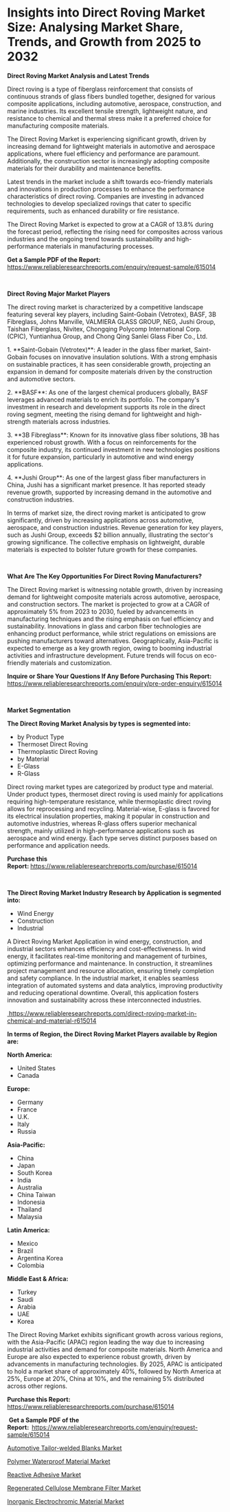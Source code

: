 <p><h1>Insights into Direct Roving Market Size: Analysing Market Share, Trends, and Growth from 2025 to 2032</h1></p><p><strong>Direct Roving Market Analysis and Latest Trends</strong></p>
<p><p>Direct roving is a type of fiberglass reinforcement that consists of continuous strands of glass fibers bundled together, designed for various composite applications, including automotive, aerospace, construction, and marine industries. Its excellent tensile strength, lightweight nature, and resistance to chemical and thermal stress make it a preferred choice for manufacturing composite materials.</p><p>The Direct Roving Market is experiencing significant growth, driven by increasing demand for lightweight materials in automotive and aerospace applications, where fuel efficiency and performance are paramount. Additionally, the construction sector is increasingly adopting composite materials for their durability and maintenance benefits. </p><p>Latest trends in the market include a shift towards eco-friendly materials and innovations in production processes to enhance the performance characteristics of direct roving. Companies are investing in advanced technologies to develop specialized rovings that cater to specific requirements, such as enhanced durability or fire resistance.</p><p>The Direct Roving Market is expected to grow at a CAGR of 13.8% during the forecast period, reflecting the rising need for composites across various industries and the ongoing trend towards sustainability and high-performance materials in manufacturing processes.</p></p>
<p><strong>Get a Sample PDF of the Report:&nbsp;</strong> <a href="https://www.reliableresearchreports.com/enquiry/request-sample/615014?utm_campaign=10&utm_medium=2&utm_source=Github&utm_content=ia&utm_term=24032025&utm_id=direct-roving">https://www.reliableresearchreports.com/enquiry/request-sample/615014</a></p>
<p>&nbsp;</p>
<p><strong>Direct Roving Major Market Players</strong></p>
<p><p>The direct roving market is characterized by a competitive landscape featuring several key players, including Saint-Gobain (Vetrotex), BASF, 3B Fibreglass, Johns Manville, VALMIERA GLASS GROUP, NEG, Jushi Group, Taishan Fiberglass, Nivitex, Chongqing Polycomp International Corp. (CPIC), Yuntianhua Group, and Chong Qing Sanlei Glass Fiber Co., Ltd. </p><p>1. **Saint-Gobain (Vetrotex)**: A leader in the glass fiber market, Saint-Gobain focuses on innovative insulation solutions. With a strong emphasis on sustainable practices, it has seen considerable growth, projecting an expansion in demand for composite materials driven by the construction and automotive sectors.</p><p>2. **BASF**: As one of the largest chemical producers globally, BASF leverages advanced materials to enrich its portfolio. The company's investment in research and development supports its role in the direct roving segment, meeting the rising demand for lightweight and high-strength materials across industries.</p><p>3. **3B Fibreglass**: Known for its innovative glass fiber solutions, 3B has experienced robust growth. With a focus on reinforcements for the composite industry, its continued investment in new technologies positions it for future expansion, particularly in automotive and wind energy applications.</p><p>4. **Jushi Group**: As one of the largest glass fiber manufacturers in China, Jushi has a significant market presence. It has reported steady revenue growth, supported by increasing demand in the automotive and construction industries.</p><p>In terms of market size, the direct roving market is anticipated to grow significantly, driven by increasing applications across automotive, aerospace, and construction industries. Revenue generation for key players, such as Jushi Group, exceeds $2 billion annually, illustrating the sector's growing significance. The collective emphasis on lightweight, durable materials is expected to bolster future growth for these companies.</p></p>
<p>&nbsp;</p>
<p><strong>What Are The Key Opportunities For Direct Roving Manufacturers?</strong></p>
<p><p>The Direct Roving market is witnessing notable growth, driven by increasing demand for lightweight composite materials across automotive, aerospace, and construction sectors. The market is projected to grow at a CAGR of approximately 5% from 2023 to 2030, fueled by advancements in manufacturing techniques and the rising emphasis on fuel efficiency and sustainability. Innovations in glass and carbon fiber technologies are enhancing product performance, while strict regulations on emissions are pushing manufacturers toward alternatives. Geographically, Asia-Pacific is expected to emerge as a key growth region, owing to booming industrial activities and infrastructure development. Future trends will focus on eco-friendly materials and customization.</p></p>
<p><strong>Inquire or Share Your Questions If Any Before Purchasing This Report:</strong> <a href="https://www.reliableresearchreports.com/enquiry/pre-order-enquiry/615014?utm_campaign=10&utm_medium=2&utm_source=Github&utm_content=ia&utm_term=24032025&utm_id=direct-roving">https://www.reliableresearchreports.com/enquiry/pre-order-enquiry/615014</a></p>
<p>&nbsp;</p>
<p><strong>Market Segmentation</strong></p>
<p><strong>The Direct Roving Market Analysis by types is segmented into:</strong></p>
<p><ul><li>by Product Type</li><li>Thermoset Direct Roving</li><li>Thermoplastic Direct Roving</li><li>by Material</li><li>E-Glass</li><li>R-Glass</li></ul></p>
<p><p>Direct roving market types are categorized by product type and material. Under product types, thermoset direct roving is used mainly for applications requiring high-temperature resistance, while thermoplastic direct roving allows for reprocessing and recycling. Material-wise, E-glass is favored for its electrical insulation properties, making it popular in construction and automotive industries, whereas R-glass offers superior mechanical strength, mainly utilized in high-performance applications such as aerospace and wind energy. Each type serves distinct purposes based on performance and application needs.</p></p>
<p><strong>Purchase this Report:&nbsp;</strong><a href="https://www.reliableresearchreports.com/purchase/615014?utm_campaign=10&utm_medium=2&utm_source=Github&utm_content=ia&utm_term=24032025&utm_id=direct-roving">https://www.reliableresearchreports.com/purchase/615014</a></p>
<p>&nbsp;</p>
<p><strong>The Direct Roving Market Industry Research by Application is segmented into:</strong></p>
<p><ul><li>Wind Energy</li><li>Construction</li><li>Industrial</li></ul></p>
<p><p>A Direct Roving Market Application in wind energy, construction, and industrial sectors enhances efficiency and cost-effectiveness. In wind energy, it facilitates real-time monitoring and management of turbines, optimizing performance and maintenance. In construction, it streamlines project management and resource allocation, ensuring timely completion and safety compliance. In the industrial market, it enables seamless integration of automated systems and data analytics, improving productivity and reducing operational downtime. Overall, this application fosters innovation and sustainability across these interconnected industries.</p></p>
<p><a href="https://www.reliableresearchreports.com/direct-roving-market-in-chemical-and-material-r615014?utm_campaign=10&utm_medium=2&utm_source=Github&utm_content=ia&utm_term=24032025&utm_id=direct-roving">&nbsp;https://www.reliableresearchreports.com/direct-roving-market-in-chemical-and-material-r615014</a></p>
<p><strong>In terms of Region, the Direct Roving Market Players available by Region are:</strong></p>
<p>
    <p> <strong> North America: </strong>
        <ul>
            <li>United States</li>
            <li>Canada</li>
        </ul>
        </p> 
    <p> <strong> Europe: </strong>
        <ul>
            <li>Germany</li>
            <li>France</li>
            <li>U.K.</li>
            <li>Italy</li>
            <li>Russia</li>
        </ul>
        </p> 
    <p> <strong> Asia-Pacific: </strong>
        <ul>
            <li>China</li>
            <li>Japan</li>
            <li>South Korea</li>
            <li>India</li>
            <li>Australia</li>
            <li>China Taiwan</li>
            <li>Indonesia</li>
            <li>Thailand</li>
            <li>Malaysia</li>
        </ul>
        </p> 
    <p> <strong> Latin America: </strong>
        <ul>
            <li>Mexico</li>
            <li>Brazil</li>
            <li>Argentina Korea</li>
            <li>Colombia</li>
        </ul>
        </p> 
    <p> <strong> Middle East & Africa: </strong>
        <ul>
            <li>Turkey</li>
            <li>Saudi</li>
            <li>Arabia</li>
            <li>UAE</li>
            <li>Korea</li>
        </ul>
    </p>
    </p>
<p><p>The Direct Roving Market exhibits significant growth across various regions, with the Asia-Pacific (APAC) region leading the way due to increasing industrial activities and demand for composite materials. North America and Europe are also expected to experience robust growth, driven by advancements in manufacturing technologies. By 2025, APAC is anticipated to hold a market share of approximately 40%, followed by North America at 25%, Europe at 20%, China at 10%, and the remaining 5% distributed across other regions.</p></p>
<p><strong>Purchase this Report: </strong><a href="https://www.reliableresearchreports.com/purchase/615014?utm_campaign=10&utm_medium=2&utm_source=Github&utm_content=ia&utm_term=24032025&utm_id=direct-roving">https://www.reliableresearchreports.com/purchase/615014</a></p>
<p>&nbsp;<strong>Get a Sample PDF of the Report:&nbsp;&nbsp;</strong><a href="https://www.reliableresearchreports.com/enquiry/request-sample/615014?utm_campaign=10&utm_medium=2&utm_source=Github&utm_content=ia&utm_term=24032025&utm_id=direct-roving">https://www.reliableresearchreports.com/enquiry/request-sample/615014</a></p>
<p><strong></strong></p>
<p><p><a href="https://github.com/nagateyisu29/Market-Research-Report-List-1/blob/main/automotive-tailor-welded-blanks-market.md?utm_campaign=10&utm_medium=2&utm_source=Github&utm_content=ia&utm_term=24032025&utm_id=direct-roving">Automotive Tailor-welded Blanks Market</a></p><p><a href="https://github.com/steegwajma22/Market-Research-Report-List-1/blob/main/polymer-waterproof-material-market.md?utm_campaign=10&utm_medium=2&utm_source=Github&utm_content=ia&utm_term=24032025&utm_id=direct-roving">Polymer Waterproof Material Market</a></p><p><a href="https://github.com/guzasbahsas/Market-Research-Report-List-1/blob/main/reactive-adhesive-market.md?utm_campaign=10&utm_medium=2&utm_source=Github&utm_content=ia&utm_term=24032025&utm_id=direct-roving">Reactive Adhesive Market</a></p><p><a href="https://github.com/kaniselway4c/Market-Research-Report-List-1/blob/main/regenerated-cellulose-membrane-filter-market.md?utm_campaign=10&utm_medium=2&utm_source=Github&utm_content=ia&utm_term=24032025&utm_id=direct-roving">Regenerated Cellulose Membrane Filter Market</a></p><p><a href="https://github.com/rokiahgrendy/Market-Research-Report-List-1/blob/main/inorganic-electrochromic-material-market.md?utm_campaign=10&utm_medium=2&utm_source=Github&utm_content=ia&utm_term=24032025&utm_id=direct-roving">Inorganic Electrochromic Material Market</a></p></p>